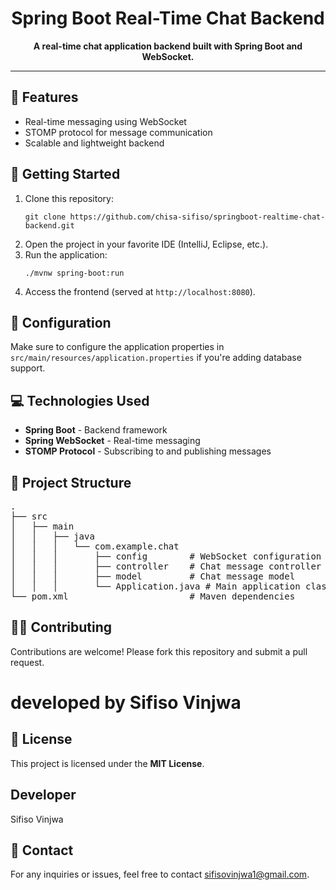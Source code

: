 <h1 align="center">Spring Boot Real-Time Chat Backend</h1>

<p align="center">
    <b>A real-time chat application backend built with Spring Boot and WebSocket.</b>
</p>

<hr />

<h2>📖 Features</h2>
<ul>
    <li>Real-time messaging using WebSocket</li>
    <li>STOMP protocol for message communication</li>
    <li>Scalable and lightweight backend</li>
</ul>

<h2>🚀 Getting Started</h2>
<ol>
    <li>Clone this repository:
        <pre><code>git clone https://github.com/chisa-sifiso/springboot-realtime-chat-backend.git</code></pre>
    </li>
    <li>Open the project in your favorite IDE (IntelliJ, Eclipse, etc.).</li>
    <li>Run the application:
        <pre><code>./mvnw spring-boot:run</code></pre>
    </li>
    <li>Access the frontend (served at <code>http://localhost:8080</code>).</li>
</ol>

<h2>🔧 Configuration</h2>
<p>
    Make sure to configure the application properties in <code>src/main/resources/application.properties</code> if you're adding database support.
</p>

<h2>💻 Technologies Used</h2>
<ul>
    <li><b>Spring Boot</b> - Backend framework</li>
    <li><b>Spring WebSocket</b> - Real-time messaging</li>
    <li><b>STOMP Protocol</b> - Subscribing to and publishing messages</li>
</ul>

<h2>📂 Project Structure</h2>
<pre>
.
├── src
│   ├── main
│   │   ├── java
│   │   │   └── com.example.chat
│   │   │       ├── config        # WebSocket configuration
│   │   │       ├── controller    # Chat message controller
│   │   │       ├── model         # Chat message model
│   │   │       └── Application.java # Main application class    
└── pom.xml                       # Maven dependencies
</pre>

<h2>👩‍💻 Contributing</h2>
<p>Contributions are welcome! Please fork this repository and submit a pull request.</p>
<h1>developed by Sifiso Vinjwa</h1>

<h2>📜 License</h2>
<p>This project is licensed under the <b>MIT License</b>.</p>
<h2>Developer</h2>
<p>Sifiso Vinjwa</p>
<h2>📧 Contact</h2>
<p>For any inquiries or issues, feel free to contact <a href="mailto:>sifisovinjwa1@gmail.com">sifisovinjwa1@gmail.com</a>.</p>

